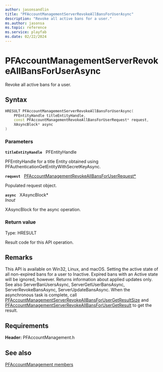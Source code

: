 ```yaml
---
author: jasonsandlin
title: "PFAccountManagementServerRevokeAllBansForUserAsync"
description: "Revoke all active bans for a user."
ms.author: jasonsa
ms.topic: reference
ms.service: playfab
ms.date: 02/22/2024
---
```


# PFAccountManagementServerRevokeAllBansForUserAsync  

Revoke all active bans for a user.  

## Syntax  
  
```cpp
HRESULT PFAccountManagementServerRevokeAllBansForUserAsync(  
    PFEntityHandle titleEntityHandle,  
    const PFAccountManagementRevokeAllBansForUserRequest* request,  
    XAsyncBlock* async  
)  
```  
  
### Parameters  
  
**`titleEntityHandle`** &nbsp; PFEntityHandle  
  
PFEntityHandle for a title Entity obtained using PFAuthenticationGetEntityWithSecretKeyAsync.  
  
**`request`** &nbsp; [PFAccountManagementRevokeAllBansForUserRequest*](../../pfaccountmanagementtypes/structs/pfaccountmanagementrevokeallbansforuserrequest.md)  
  
Populated request object.  
  
**`async`** &nbsp; XAsyncBlock*  
*_Inout_*  
  
XAsyncBlock for the async operation.  
  
  
### Return value
Type: HRESULT
  
Result code for this API operation.
  
## Remarks  
  
This API is available on Win32, Linux, and macOS. Setting the active state of all non-expired bans for a user to Inactive. Expired bans with an Active state will be ignored, however. Returns information about applied updates only. See also ServerBanUsersAsync, ServerGetUserBansAsync, ServerRevokeBansAsync, ServerUpdateBansAsync. When the asynchronous task is complete, call [PFAccountManagementServerRevokeAllBansForUserGetResultSize](pfaccountmanagementserverrevokeallbansforusergetresultsize.md) and [PFAccountManagementServerRevokeAllBansForUserGetResult](pfaccountmanagementserverrevokeallbansforusergetresult.md) to get the result.
  
## Requirements  
  
**Header:** PFAccountManagement.h
  
## See also  
[PFAccountManagement members](../pfaccountmanagement_members.md)  

  
  
